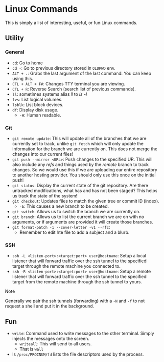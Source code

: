 # Linux Commands
This is simply a list of interesting, useful, or fun Linux commands.

## Utility
### General
* `cd`: Go to home
* `cd -`: Go to previous directory stored in `OLDPWD` env.
* `ALT + .`: Grabs the last argument of the last command. You can keep using this.
* `CTL + ALT + F#`: Changes TTY terminal you are viewing.
* `CTL + R`: Reverse Search (search list of previous commands).
* `ll`: sometimes systems alias *ll* to *ls -l*
* `lvs`: List logical volumes.
* `lsblk`: List block devices.
* `df`: Display disk usage.
  * `-H`: Human readable.
### Git
* `git remote update`: This will update all of the branches that we are currently set to track, unlike `git fetch` which will only update the information for the branch we are currently on. This does not merge the changes into our current files!
* `git push --mirror <URL>`: Push changes to the specified UR. This will also include any *refs* and things used by the *remote* branch to track changes. So we would use this if we are uploading our entire repository to another hosting provider. You should only use this once on the initial push!
* `git status`: Display the current state of the git repository. Are there untracked modifications, what has and has not been staged? This helps us track the state of the system!
* `git checkout`: Updates files to match the given tree or commit ID (index).
  * `-b`: This causes a new branch to be created.
* `git switch`: Allows us to switch the branch we are currently on.
* `git branch`: Allows us to list the current branch we are on with no arguments, or if arguments are provided it will create those branches.
* `git format-patch -1 --cover-letter -v1 --rfc`: 
  * Remember to edit hte file to add a subject and a blurb.
### SSH
* `ssh -L <listen-port>:<target:port> user@hostname`: Setup a local listener that will forward traffic over the ssh tunnel to the specified target through the remote machine you connected to.
* `ssh -R <listen-port>:<target:port> user@hostname`: Setup a remote listener that will forward traffic over the ssh tunnel to the specified target from the remote machine through the ssh tunnel to yours.
> [!NOTE]
> Generally we pair the ssh tunnels (forwarding) with a `-N` and `-f` to not request a shell and put it in the background.

## Fun
* `write`: Command used to write messages to the other terminal. Simply injects the messages onto the screen.
  * `writeall`: This will send to all users.
  * That is `wall`
* ls `/proc/PROCNUM/fd` lists the file descriptors used by the process.